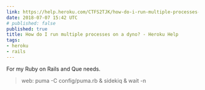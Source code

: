 ```yaml
---
link: https://help.heroku.com/CTFS2TJK/how-do-i-run-multiple-processes-on-a-dyno
date: 2018-07-07 15:42 UTC
# published: false
published: true
title: How do I run multiple processes on a dyno? - Heroku Help
tags:
- heroku
- rails
---
```


For my Ruby on Rails and Que needs.

<blockquote>web: puma -C config/puma.rb & sidekiq & wait -n</blockquote>
